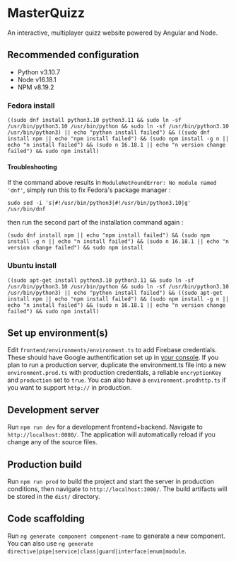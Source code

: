 # MasterQuizz

An interactive, multiplayer quizz website powered by Angular and Node.

## Recommended configuration

-   Python v3.10.7
-   Node v16.18.1
-   NPM v8.19.2

### Fedora install

```
((sudo dnf install python3.10 python3.11 && sudo ln -sf /usr/bin/python3.10 /usr/bin/python && sudo ln -sf /usr/bin/python3.10 /usr/bin/python3) || echo "python install failed") && ((sudo dnf install npm || echo "npm install failed") && (sudo npm install -g n || echo "n install failed") && (sudo n 16.18.1 || echo "n version change failed") && sudo npm install)
```

#### Troubleshooting

If the command above results in `ModuleNotFoundError: No module named 'dnf'`, simply run this to fix Fedora's package manager :

```
sudo sed -i 's|#!/usr/bin/python3|#!/usr/bin/python3.10|g' /usr/bin/dnf
```

then run the second part of the installation command again :

```
(sudo dnf install npm || echo "npm install failed") && (sudo npm install -g n || echo "n install failed") && (sudo n 16.18.1 || echo "n version change failed") && sudo npm install
```

### Ubuntu install

```
((sudo apt-get install python3.10 python3.11 && sudo ln -sf /usr/bin/python3.10 /usr/bin/python && sudo ln -sf /usr/bin/python3.10 /usr/bin/python3) || echo "python install failed") && ((sudo apt-get install npm || echo "npm install failed") && (sudo npm install -g n || echo "n install failed") && (sudo n 16.18.1 || echo "n version change failed") && sudo npm install)
```

## Set up environment(s)
Edit `frontend/environments/environment.ts` to add Firebase credentials. These should have Google authentification set up in [your console](console.firebase.google.com). If you plan to run a production server, duplicate the environment.ts file into a new `environment.prod.ts` with production credentials, a reliable `encryptionKey` and `production` set to `true`. You can also have a `environment.prodhttp.ts` if you want to support `http://` in production.

## Development server

Run `npm run dev` for a development frontend+backend. Navigate to `http://localhost:8080/`. The application will automatically reload if you change any of the source files.

## Production build

Run `npm run prod` to build the project and start the server in production conditions, then navigate to `http://localhost:3000/`. The build artifacts will be stored in the `dist/` directory.

## Code scaffolding

Run `ng generate component component-name` to generate a new component. You can also use `ng generate directive|pipe|service|class|guard|interface|enum|module`.
